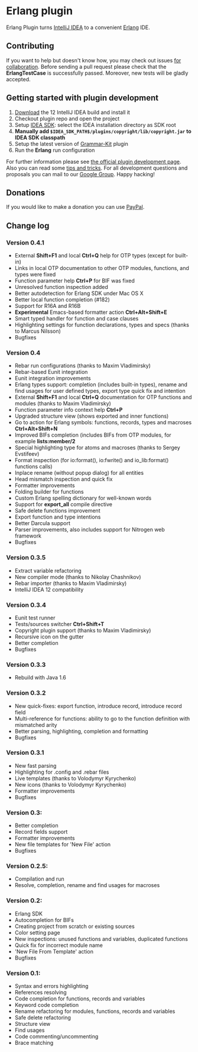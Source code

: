 # Erlang plugin
Erlang Plugin turns [IntelliJ IDEA](http://www.jetbrains.com/idea/) to a convenient [Erlang](http://www.erlang.org/) IDE.

## Contributing
If you want to help but doesn't know how, you may check out issues [for collaboration](https://github.com/ignatov/intellij-erlang/issues?labels=for+collaboration&state=open).
Before sending a pull request please check that the **ErlangTestCase** is successfully passed. Moreover, new tests will be gladly accepted.

## Getting started with plugin development
1. [Download](http://www.jetbrains.com/idea/download/) the 12 IntelliJ IDEA build and install it
1. Checkout plugin repo and open the project
1. Setup [IDEA SDK](http://confluence.jetbrains.net/display/IDEADEV/Getting+Started+with+Plugin+Development#GettingStartedwithPluginDevelopment-anchor2):
select the IDEA installation directory as SDK root
1. **Manually add ```$IDEA_SDK_PATH$/plugins/copyright/lib/copyright.jar``` to IDEA SDK classpath**
1. Setup the latest version of [Grammar-Kit](https://github.com/JetBrains/Grammar-Kit) plugin
1. Run the **Erlang** run configuration

For further information please see [the official plugin development page](http://confluence.jetbrains.net/display/IDEADEV/PluginDevelopment).
Also you can read some [tips and tricks](http://tomaszdziurko.pl/2011/09/developing-plugin-intellij-idea-some-tips-and-links/).
For all development questions and proposals you can mail to our [Google Group](https://groups.google.com/d/forum/intellij-erlang-dev).
Happy hacking!

## Donations
If you would like to make a donation you can use [PayPal](https://www.paypal.com/cgi-bin/webscr?cmd=_s-xclick&hosted_button_id=C344TC8DDC5UN).

## Change log

### Version 0.4.1
* External **Shift+F1** and local **Ctrl+Q** help for OTP types (except for built-in)
* Links in local OTP documentation to other OTP modules, functions, and types were fixed
* Function parameter help **Ctrl+P** for BIF was fixed
* Unresolved function inspection added
* Better autodetection for Erlang SDK under Mac OS X
* Better local function completion (#182)
* Support for R16A and R16B
* **Experimental** Emacs-based formatter action **Ctrl+Alt+Shift+E**
* Smart typed handler for function and case clauses
* Highlighting settings for function declarations, types and specs (thanks to Marcus Nilsson)
* Bugfixes

### Version 0.4
* Rebar run configurations (thanks to Maxim Vladimirsky)
* Rebar-based Eunit integration
* Eunit integration improvements
* Erlang types support: completion (includes built-in types), rename and find usages for user defined types, export type quick fix and intention
* External **Shift+F1** and local **Ctrl+Q** documentation for OTP functions and modules (thanks to Maxim Vladimirsky)
* Function parameter info context help **Ctrl+P**
* Upgraded structure view (shows exported and inner functions)
* Go to action for Erlang symbols: functions, records, types and macroses **Ctrl+Alt+Shift+N**
* Improved BIFs completion (includes BIFs from OTP modules, for example **lists:member/2**
* Special highlighting type for atoms and macroses (thanks to Sergey Evstifeev)
* Format inspection (for io:format(), io:fwrite() and io_lib:format() functions calls)
* Inplace rename (without popup dialog) for all entities
* Head mismatch inspection and quick fix
* Formatter improvements
* Folding builder for functions
* Custom Erlang spelling dictionary for well-known words
* Support for **export_all** compile directive
* Safe delete functions improvement
* Export function and type intentions
* Better Darcula support
* Parser improvements, also includes support for Nitrogen web framework
* Bugfixes

### Version 0.3.5
* Extract variable refactoring
* New compiler mode (thanks to Nikolay Chashnikov)
* Rebar importer (thanks to Maxim Vladimirsky)
* IntelliJ IDEA 12 compatibility

### Version 0.3.4
* Eunit test runner
* Tests/sources switcher **Ctrl+Shift+T**
* Copyright plugin support (thanks to Maxim Vladimirsky)
* Recursive icon on the gutter
* Better completion
* Bugfixes

### Version 0.3.3
* Rebuild with Java 1.6

### Version 0.3.2
* New quick-fixes: export function, introduce record, introduce record field
* Multi-reference for functions: ability to go to the function definition with mismatched arity
* Better parsing, highlighting, completion and formatting
* Bugfixes

### Version 0.3.1           
* New fast parsing
* Highlighting for .config and .rebar files
* Live templates (thanks to Volodymyr Kyrychenko)
* New icons (thanks to Volodymyr Kyrychenko)
* Formatter improvements
* Bugfixes

### Version 0.3:
* Better completion
* Record fields support
* Formatter improvements
* New file templates for 'New File' action
* Bugfixes

### Version 0.2.5:
* Compilation and run
* Resolve, completion, rename and find usages for macroses

### Version 0.2:
* Erlang SDK
* Autocompletion for BIFs
* Creating project from scratch or existing sources
* Color setting page
* New inspections: unused functions and variables, duplicated functions
* Quick fix for incorrect module name
* 'New File From Template' action
* Bugfixes

### Version 0.1:
* Syntax and errors highlighting
* References resolving
* Code completion for functions, records and variables
* Keyword code completion
* Rename refactoring for modules, functions, records and variables
* Safe delete refactoring
* Structure view
* Find usages
* Code commenting/uncommenting
* Brace matching
